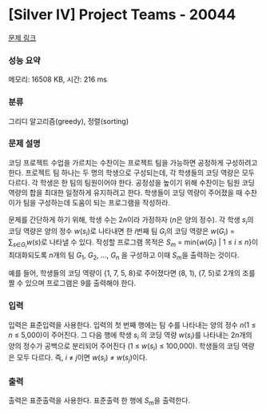 # [Silver IV] Project Teams - 20044 

[문제 링크](https://www.acmicpc.net/problem/20044) 

### 성능 요약

메모리: 16508 KB, 시간: 216 ms

### 분류

그리디 알고리즘(greedy), 정렬(sorting)

### 문제 설명

<p>코딩 프로젝트 수업을 가르치는 수찬이는 프로젝트 팀을 가능하면 공정하게 구성하려고 한다. 프로젝트 팀 하나는 두 명의 학생으로 구성되는데, 각 학생들의 코딩 역량은 모두 다르다. 각 학생은 한 팀의 팀원이어야 한다. 공정성을 높이기 위해 수찬이는 팀원 코딩 역량의 합을 최대한 일정하게 유지하려고 한다. 학생들이 코딩 역량이 주어졌을 때 수찬이가 팀을 구성하는데 도움이 되는 프로그램을 작성하라.</p>

<p>문제를 간단하게 하기 위해, 학생 수는 2<em>n</em>이라 가정하자 (<em>n</em>은 양의 정수). 각 학생 <em>s<sub>i</sub></em>의 코딩 역량은 양의 정수 <em>w</em>(<em>s<sub>i</sub></em>)로 나타내면 한 <em>i</em>번째 팀 <em>G<sub>i</sub></em>의 코딩 역량은 <em>w</em>(<em>G<sub>i</sub></em>) = ∑<sub><em>s</em>∈<em>G<sub>i</sub></em></sub><em>w</em>(<em>s</em>)로 나타낼 수 있다. 작성할 프로그램 목적은 <em>S<sub>m</sub></em> = min{<em>w</em>(<em>G<sub>i</sub></em>) | 1 ≤ <em>i</em> ≤ <em>n</em>}이 최대화되도록 <em>n</em>개의 팀 <em>G</em><sub>1</sub>, <em>G</em><sub>2</sub>, …, <em>G<sub>n</sub></em> 을 구성하고 이때 <em>S<sub>m</sub></em>을 출력하는 것이다.</p>

<p>예를 들어, 학생들의 코딩 역량이 {1, 7, 5, 8}로 주어졌다면 (8, 1), (7, 5)로 2개의 조를 짤 수 있으며 프로그램은 9를 출력해야 한다.</p>

### 입력 

 <p>입력은 표준입력을 사용한다. 입력의 첫 번째 행에는 팀 수를 나타내는 양의 정수 <em>n</em>(1 ≤ <em>n</em> ≤ 5,000)이 주어진다. 그 다음 행에 학생 <em>s<sub>i</sub></em> 의 코딩 역량 <em>w</em>(<em>s<sub>i</sub></em>)를 나타내는 2<em>n</em>개의 양의 정수가 공백으로 분리되어 주어진다 (1 ≤ <em>w</em>(<em>s<sub>i</sub></em>) ≤ 100,000). 학생들의 코딩 역량은 모두 다르다. 즉, <em>i</em> ≠ <em>j</em>이면 <em>w</em>(<em>s<sub>i</sub></em>) ≠ <em>w</em>(<em>s<sub>j</sub></em>)이다.</p>

### 출력 

 <p>출력은 표준출력을 사용한다. 표준출력 한 행에 <em>S<sub>m</sub></em>을 출력한다.</p>

